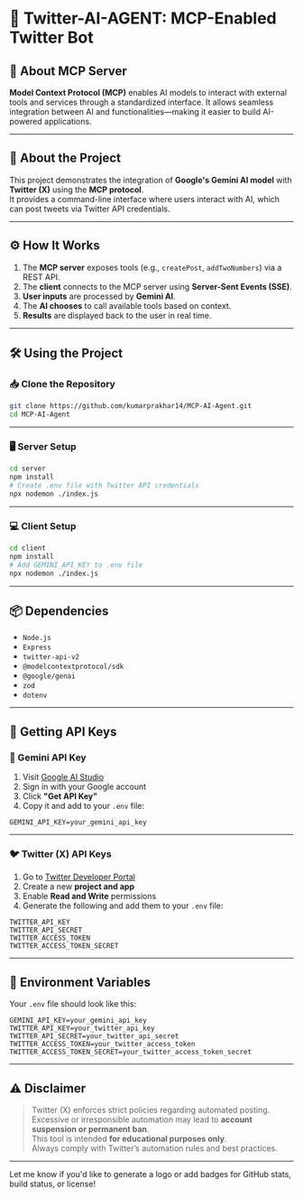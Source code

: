 # 🚀 Twitter-AI-AGENT: MCP-Enabled Twitter Bot

## 📡 About MCP Server

**Model Context Protocol (MCP)** enables AI models to interact with external tools and services through a standardized interface. It allows seamless integration between AI and functionalities—making it easier to build AI-powered applications.

---

## 🤖 About the Project

This project demonstrates the integration of **Google's Gemini AI model** with **Twitter (X)** using the **MCP protocol**.  
It provides a command-line interface where users interact with AI, which can post tweets via Twitter API credentials.

---

## ⚙️ How It Works

1. The **MCP server** exposes tools (e.g., `createPost`, `addTwoNumbers`) via a REST API.
2. The **client** connects to the MCP server using **Server-Sent Events (SSE)**.
3. **User inputs** are processed by **Gemini AI**.
4. The **AI chooses** to call available tools based on context.
5. **Results** are displayed back to the user in real time.

---

## 🛠️ Using the Project

### 📥 Clone the Repository

```bash
git clone https://github.com/kumarprakhar14/MCP-AI-Agent.git
cd MCP-AI-Agent
```

---

### 🖥️ Server Setup

```bash
cd server
npm install
# Create .env file with Twitter API credentials
npx nodemon ./index.js
```

---

### 💻 Client Setup

```bash
cd client
npm install
# Add GEMINI_API_KEY to .env file
npx nodemon ./index.js
```

---

## 📦 Dependencies

- `Node.js`
- `Express`
- `twitter-api-v2`
- `@modelcontextprotocol/sdk`
- `@google/genai`
- `zod`
- `dotenv`

---

## 🔐 Getting API Keys

### 🧠 Gemini API Key

1. Visit [Google AI Studio](https://makersuite.google.com/app/apikey)
2. Sign in with your Google account
3. Click **"Get API Key"**
4. Copy it and add to your `.env` file:

```env
GEMINI_API_KEY=your_gemini_api_key
```

---

### 🐦 Twitter (X) API Keys

1. Go to [Twitter Developer Portal](https://developer.twitter.com/en/portal/dashboard)
2. Create a new **project and app**
3. Enable **Read and Write** permissions
4. Generate the following and add them to your `.env` file:

```env
TWITTER_API_KEY
TWITTER_API_SECRET
TWITTER_ACCESS_TOKEN
TWITTER_ACCESS_TOKEN_SECRET
```

---

## 🧪 Environment Variables

Your `.env` file should look like this:

```env
GEMINI_API_KEY=your_gemini_api_key
TWITTER_API_KEY=your_twitter_api_key
TWITTER_API_SECRET=your_twitter_api_secret
TWITTER_ACCESS_TOKEN=your_twitter_access_token
TWITTER_ACCESS_TOKEN_SECRET=your_twitter_access_token_secret
```

---

## ⚠️ Disclaimer

> Twitter (X) enforces strict policies regarding automated posting.  
> Excessive or irresponsible automation may lead to **account suspension or permanent ban**.  
> This tool is intended **for educational purposes only**.  
> Always comply with Twitter’s automation rules and best practices.

--- 

Let me know if you'd like to generate a logo or add badges for GitHub stats, build status, or license!